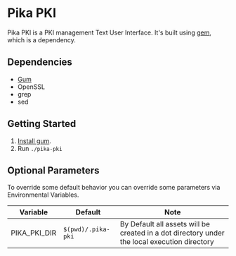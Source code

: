 # Pika PKI

Pika PKI is a PKI management Text User Interface.  It's built using [gem](https://github.com/charmbracelet/gum?tab=readme-ov-file), which is a dependency.

## Dependencies

- [Gum](https://github.com/charmbracelet/gum)
- OpenSSL
- grep
- sed

## Getting Started

1. [Install gum](https://github.com/charmbracelet/gum?tab=readme-ov-file#installation).
2. Run `./pika-pki`

## Optional Parameters

To override some default behavior you can override some parameters via Environmental Variables.


| Variable | Default | Note |
|----------|---------|------|
| PIKA_PKI_DIR | `$(pwd)/.pika-pki` | By Default all assets will be created in a dot directory under the local execution directory |
